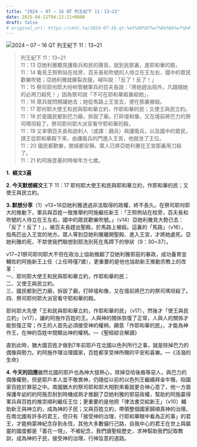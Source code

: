 ```yaml
---
title: "2024 – 07 – 16 QT 列王紀下 11：13~21"
date: 2025-04-12T04:22:21+0800
draft: false
# original_url: https://cmtc.tw/2024-07-16-qt-%e5%88%97%e7%8e%8b%e7%b4%80%e4%b8%8b-11%ef%bc%9a1321
---
```


![2024 – 07 – 16 QT 列王紀下 11：13~21](/images/qt.jpg  "2024 – 07 – 16 QT 列王紀下 11：13~21")

> 列王紀下 11：13~21  
> 11：13 亞她利雅聽見護衛兵和民的聲音，就到民那裏，進耶和華的殿，  
> 11：14 看見王照例站在柱旁，百夫長和吹號的人侍立在王左右，國中的眾民歡樂吹號；亞她利雅就撕裂衣服，喊叫說：「反了！反了！」  
> 11：15 祭司耶何耶大吩咐管轄軍兵的百夫長說：「將她趕出班外，凡跟隨她的必用刀殺死！」因為祭司說「不可在耶和華殿裏殺她」，  
> 11：16 眾兵就閃開讓她去；她從馬路上王宮去，便在那裏被殺。  
> 11：17 耶何耶大使王和民與耶和華立約，作耶和華的民；又使王與民立約。  
> 11：18 於是國民都到巴力廟，拆毀了廟，打碎壇和像，又在壇前將巴力的祭司瑪坦殺了。祭司耶何耶大派官看守耶和華的殿，  
> 11：19 又率領百夫長和迦利人（或譯：親兵）與護衛兵，以及國中的眾民，請王從耶和華殿下來，由護衛兵的門進入王宮，他就坐了王位。  
> 11：20 國民都歡樂，閤城都安靜。眾人已將亞她利雅在王宮那裏用刀殺了。  
> 11：21 約阿施登基的時候年方七歲。

**1.  經文3遍**

**2. 今天默想經文**王下 11：17 耶何耶大使王和民與耶和華立約，作耶和華的民；又使王與民立約。

**3. 默想分享**（1）v13~16亞她利雅透過非法取得的政權，終不長久。在祭司耶何耶大的推動下，軍兵與百姓一致推舉約阿施繼任新王：「王照例站在柱旁，百夫長和吹號的人侍立在王左右，國中的眾民歡樂吹號。」（v14）亞她利雅見大勢已去：「反了！反了！」，被百夫長趕出聖殿，於馬路上被殺。這裏的「馬路」（v16），指馬匹出入王宮的地方。眾人等到亞她利雅離開聖殿、進入王宮，才將她處死。亞她利雅的死，不禁使我們聯想到耶洗別死在馬蹄下的慘狀（9：30~37）。

v17~21祭司耶何耶大不但在政治上協助推翻了亞她利雅邪惡的暴政，成功養育並輔佐約阿施新王上任（上任時僅7歲），更重要的是他也協助新王推動宗教上的改革：  
一、耶何耶大使王和民與耶和華立約，作耶和華的民；  
二、又使王與民立約。  
三、國民都到巴力廟，拆毀了廟，打碎壇和像，又在壇前將巴力的祭司瑪坦殺了。  
四、祭司耶何耶大派官看守耶和華的殿。

耶何耶大先使「王和民與耶和華立約，作耶和華的民」（v17），然後才「使王與民立約」（v17），讓約阿施作百姓的王。人與神的關係恢復了正常，人與人的關係才能恢復正常；作王的人首先必須接受神的權柄，願意「作耶和華的民」，才能為神作王，在神的百姓中間顯出神的權柄。—《聖經綜合解讀》

直到此時，猶大國百姓才做到7年前耶戶在北國以色列所行之事，就是除掉巴力的偶像與勢力。約阿施作理治理國家，百姓都享受神所賜的平安和喜樂。—《活潑的生命》

**4. 今天的回應**雖然北國的耶戶也為神大發熱心，除掉亞哈後裔等惡人，與巴力的偶像權勢，但是耶戶本人並不敬畏神，仍隨從以前的以色列王繼續拜金牛犢，陷國家百姓於罪惡之中。南國猶大的祭司耶和耶大相對來看就更合神心意了，他一方面保護年幼的約阿施忍耐到時機成熟才推翻了亞她利雅的邪惡政權，幫助約阿施贏得軍兵與百姓的推崇順利繼任王位；更重要的是他把「律法書交給新王」（v10）輔助新王與神立約，成為神的子民；又與百姓立約，帶領整個國家歸順真神的治理。在南北國有許多的君王，但只有「接受神的治理，行耶和華眼中看為正的事」的君王，才能夠蒙神紀念存到永恆，其他大多數偏行己路，自我中心的君王在世上與屬靈的國度都是「曇花一現」，不被紀念，我們讀聖經歷史，求神幫助我們記取教訓，成為神的子民，接受神的治理，行神旨意的道路。